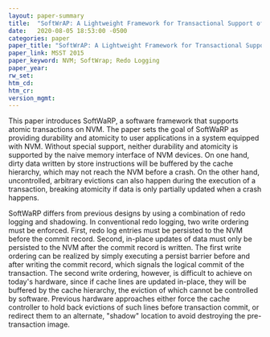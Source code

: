 ```yaml
---
layout: paper-summary
title:  "SoftWrAP: A Lightweight Framework for Transactional Support of Storage Class Memory"
date:   2020-08-05 18:53:00 -0500
categories: paper
paper_title: "SoftWrAP: A Lightweight Framework for Transactional Support of Storage Class Memory"
paper_link: MSST 2015
paper_keyword: NVM; SoftWrap; Redo Logging
paper_year: 
rw_set:
htm_cd:
htm_cr:
version_mgmt:
---
```


This paper introduces SoftWaRP, a software framework that supports atomic transactions on NVM. The paper sets the goal
of SoftWaRP as providing durability and atomicity to user applications in a system equipped with NVM. Without special
support, neither durability and atomicity is supported by the naive memory interface of NVM devices. On one hand, 
dirty data written by store instructions will be buffered by the cache hierarchy, which may not reach the NVM before
a crash. On the other hand, uncontrolled, arbitrary evictions can also happen during the execution of a transaction, breaking 
atomicity if data is only partially updated when a crash happens.

SoftWaRP differs from previous designs by using a combination of redo logging and shadowing. In conventional redo
logging, two write ordering must be enforced. First, redo log entries must be persisted to the NVM before the commit
record. Second, in-place updates of data must only be persisted to the NVM after the commit record is written. The
first write ordering can be realized by simply executing a persist barrier before and after writing the commit record,
which signals the logical commit of the transaction. The second write ordering, however, is difficult to achieve on today's
hardware, since if cache lines are updated in-place, they will be buffered by the cache hierarchy, the eviction of which
cannot be controlled by software. Previous hardware approaches either force the cache controller to hold back evictions
of such lines before transaction commit, or redirect them to an alternate, "shadow" location to avoid destroying the 
pre-transaction image. 
